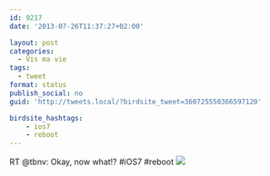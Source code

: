 ```yaml
---
id: 9217
date: '2013-07-26T11:37:27+02:00'

layout: post
categories:
  - Vis ma vie
tags:
  - tweet
format: status
publish_social: no
guid: 'http://tweets.local/?birdsite_tweet=360725550366597120'

birdsite_hashtags:
    - ios7
    - reboot
---
```


RT @tbnv: Okay, now what!? #iOS7 #reboot ![](http://tweets.local/wp-content/uploads/twitter-archive/tweets_media/360725550366597120-BQGLbXgCAAEeSZL.png)
